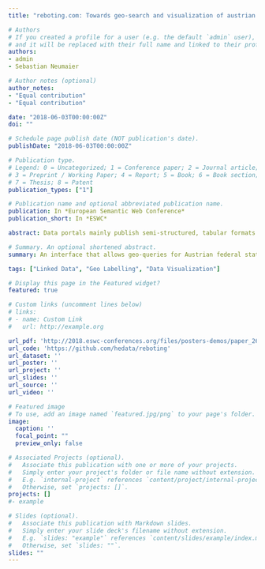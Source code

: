 ```yaml
---
title: "reboting.com: Towards geo-search and visualization of austrian open data."

# Authors
# If you created a profile for a user (e.g. the default `admin` user), write the username (folder name) here 
# and it will be replaced with their full name and linked to their profile.
authors:
- admin
- Sebastian Neumaier

# Author notes (optional)
author_notes:
- "Equal contribution"
- "Equal contribution"

date: "2018-06-03T00:00:00Z"
doi: ""

# Schedule page publish date (NOT publication's date).
publishDate: "2018-06-03T00:00:00Z"

# Publication type.
# Legend: 0 = Uncategorized; 1 = Conference paper; 2 = Journal article;
# 3 = Preprint / Working Paper; 4 = Report; 5 = Book; 6 = Book section;
# 7 = Thesis; 8 = Patent
publication_types: ["1"]

# Publication name and optional abbreviated publication name.
publication: In *European Semantic Web Conference*
publication_short: In *ESWC*

abstract: Data portals mainly publish semi-structured, tabular formats which lack semantic descriptions of geo-entities and therefore, do not allow any exploration and automated visualization of these datasets. Herein, we present a framework to add geo-semantic labels, based on a constructed geo-entity knowledge graph, and a user interface to query and automatically visualize the resources from the Austrian data portals. The web-application is available at https://reboting.com/ .

# Summary. An optional shortened abstract.
summary: An interface that allows geo-queries for Austrian federal states and automatically generates visualization of respective open datasets. The geo-labelling of the dataset is based on a base knowledge graph of geo-entities..

tags: ["Linked Data", "Geo Labelling", "Data Visualization"]

# Display this page in the Featured widget?
featured: true

# Custom links (uncomment lines below)
# links:
# - name: Custom Link
#   url: http://example.org

url_pdf: 'http://2018.eswc-conferences.org/files/posters-demos/paper_262.pdf'
url_code: 'https://github.com/hedata/reboting'
url_dataset: ''
url_poster: ''
url_project: ''
url_slides: ''
url_source: ''
url_video: ''

# Featured image
# To use, add an image named `featured.jpg/png` to your page's folder. 
image:
  caption: ''
  focal_point: ""
  preview_only: false

# Associated Projects (optional).
#   Associate this publication with one or more of your projects.
#   Simply enter your project's folder or file name without extension.
#   E.g. `internal-project` references `content/project/internal-project/index.md`.
#   Otherwise, set `projects: []`.
projects: []
#- example

# Slides (optional).
#   Associate this publication with Markdown slides.
#   Simply enter your slide deck's filename without extension.
#   E.g. `slides: "example"` references `content/slides/example/index.md`.
#   Otherwise, set `slides: ""`.
slides: ""
---
```

